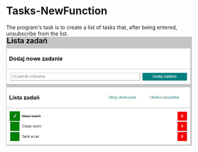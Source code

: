 # Tasks-NewFunction

The program's task is to create a list of tasks that, after being entered, unsubscribe from the list.
![First Photo](https://github.com/t-samborski/Tasks-NewFunction/blob/main/First%20foto%20to%20readme.jpg?raw=true)
